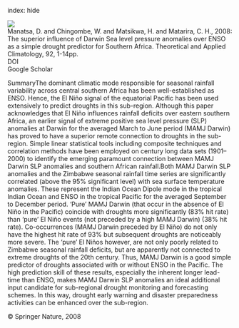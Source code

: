 index: hide

<div class="Citation">
    <div class="Citation-thumb CitationThumb-linked"  data-href="https://doi.org/10.1007/s00704-007-0315-3">
      <img src="https://static.claimspace.cloud/climate-study-static/refs/thumbs/14/Manatsa_et_al_2008-thumb.png" />
    </div>

  <div class="Citation-body">
    <div class="Citation-text">Manatsa, D. and Chingombe, W. and Matsikwa, H. and Matarira, C. H., 2008: The superior influence of Darwin Sea level pressure anomalies over ENSO as a simple drought predictor for Southern Africa. <span class="Article-journal">Theoretical and Applied Climatology, </span><span class="Article-volume">92, </span>1-14pp.</div>
    <div class="Citation-links">
      <div class="CitationLink" data-href="https://doi.org/10.1007/s00704-007-0315-3">
        <div class="CitationLink-icon CitationLink-Doi"></div>
        <div class="CitationLink-text">DOI</div>
      </div>
      <div class="CitationLink" data-href="https://scholar.google.com/scholar?q=10.1007/s00704-007-0315-3">
        <div class="CitationLink-icon CitationLink-Scholar"></div>
        <div class="CitationLink-text">Google Scholar</div>
      </div>
    </div>
  </div>
</div>

SummaryThe dominant climatic mode responsible for seasonal rainfall variability across central southern Africa has been well-established as ENSO. Hence, the El Niño signal of the equatorial Pacific has been used extensively to predict droughts in this sub-region. Although this paper acknowledges that El Niño influences rainfall deficits over eastern southern Africa, an earlier signal of extreme positive sea level pressure (SLP) anomalies at Darwin for the averaged March to June period (MAMJ Darwin) has proved to have a superior remote connection to droughts in the sub-region. Simple linear statistical tools including composite techniques and correlation methods have been employed on century long data sets (1901–2000) to identify the emerging paramount connection between MAMJ Darwin SLP anomalies and southern African rainfall.Both MAMJ Darwin SLP anomalies and the Zimbabwe seasonal rainfall time series are significantly correlated (above the 95% significant level) with sea surface temperature anomalies. These represent the Indian Ocean Dipole mode in the tropical Indian Ocean and ENSO in the tropical Pacific for the averaged September to December period. ‘Pure’ MAMJ Darwin (that occur in the absence of El Niño in the Pacific) coincide with droughts more significantly (83% hit rate) than ‘pure’ El Niño events (not preceded by a high MAMJ Darwin) (38% hit rate). Co-occurrences (MAMJ Darwin preceded by El Niño) do not only have the highest hit rate of 93% but subsequent droughts are noticeably more severe. The ‘pure’ El Niños however, are not only poorly related to Zimbabwe seasonal rainfall deficits, but are apparently not connected to extreme droughts of the 20th century. Thus, MAMJ Darwin is a good simple predictor of droughts associated with or without ENSO in the Pacific. The high prediction skill of these results, especially the inherent longer lead-time than ENSO, makes MAMJ Darwin SLP anomalies an ideal additional input candidate for sub-regional drought monitoring and forecasting schemes. In this way, drought early warning and disaster preparedness activities can be enhanced over the sub-region.

<div class="Citation-copy">
&copy; Springer Nature, 2008
</div>